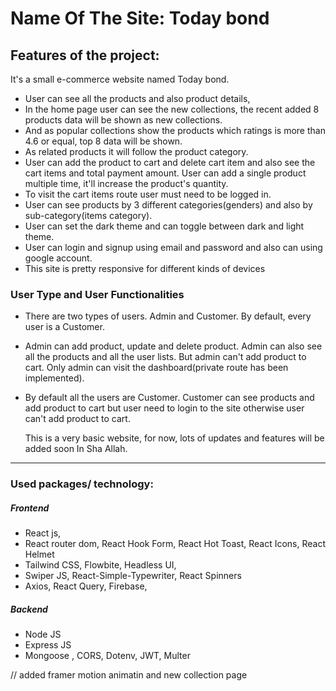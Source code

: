 # Name Of The Site: Today bond

## Features of the project:
It's a small e-commerce website named Today bond.
* User can see all the products and also product details,
* In the home page user can see the new collections, the recent added 8 products data will be shown as new collections.
* And as popular collections show the products which ratings is more than 4.6 or equal, top 8 data will be shown.
* As related products it will follow the product category.
* User can add the product to cart and delete cart item and also see the cart items and total payment amount. User can add a single product multiple time, it'll increase the product's quantity.
* To visit the cart items route user must need to be logged in.
* User can see products by 3 different categories(genders) and also by sub-category(items category).
* User can set the dark theme and can toggle between dark and light theme.
* User can login and signup using email and password and also can using google account.
* This site is pretty responsive for different kinds of devices
### User Type and User Functionalities
* There are two types of users. Admin and Customer. By default, every user is a Customer.
* Admin can add product, update and delete product. Admin can also see all the products and all the user lists. But admin can't add product to cart. Only admin can visit the dashboard(private route has been implemented).
* By default all the users are Customer. Customer can see products and add product to cart but user need to login to the site otherwise user can't add product to cart.

  This is a very basic website, for now, lots of updates and features will be added soon In Sha Allah.

***
### Used packages/ technology:
##### Frontend
* React js, 
* React router dom, React Hook Form, React Hot Toast, React Icons, React Helmet
* Tailwind CSS, Flowbite, Headless UI, 
* Swiper JS, React-Simple-Typewriter, React Spinners
* Axios, React Query, Firebase,
##### Backend
* Node JS
* Express JS
* Mongoose , CORS, Dotenv, JWT, Multer 

// added framer motion animatin and new collection page 
